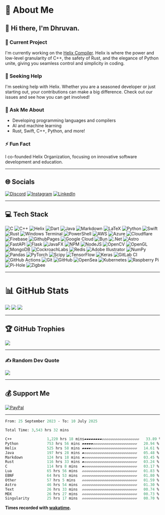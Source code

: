 # 💫 About Me

## 👋 Hi there, I'm Dhruvan.

### 🔭 Current Project
I'm currently working on the [Helix Compiler](https://github.com/kneorain/helix-lang). Helix is where the power and low-level granularity of C++, the safety of Rust, and the elegance of Python unite, giving you seamless control and simplicity in coding.

### 🤝 Seeking Help
I'm seeking help with Helix. Whether you are a seasoned developer or just starting out, your contributions can make a big difference. Check out our issues and see how you can get involved!

### 💬 Ask Me About
- Developing programming languages and compilers
- AI and machine learning
- Rust, Swift, C++, Python, and more!

### ⚡ Fun Fact
I co-founded Helix Organization, focusing on innovative software development and education.

---

## 🌐 Socials

[![Discord](https://img.shields.io/badge/Discord-%237289DA.svg?logo=discord&logoColor=white)](https://discord.gg/.ze7) [![Instagram](https://img.shields.io/badge/Instagram-%23E4405F.svg?logo=Instagram&logoColor=white)](https://instagram.com/dhurvan_kartik) [![LinkedIn](https://img.shields.io/badge/LinkedIn-%230077B5.svg?logo=linkedin&logoColor=white)](https://linkedin.com/in/dhruvan_kartik)

---

## 💻 Tech Stack
![C](https://img.shields.io/badge/c-%2300599C.svg?style=flat&logo=c&logoColor=white) 
![C++](https://img.shields.io/badge/c++-%2300599C.svg?style=flat&logo=c%2B%2B&logoColor=white) 
![Helix](https://img.shields.io/badge/Helix-lang?style=flat&logo=hexo&logoColor=ded1eb&color=6d0ac9&link=https%3A%2F%2Fwww.helix-lang.com%2F)
![Dart](https://img.shields.io/badge/dart-%230175C2.svg?style=flat&logo=dart&logoColor=white) 
![Java](https://img.shields.io/badge/java-%23ED8B00.svg?style=flat&logo=openjdk&logoColor=white) 
![Markdown](https://img.shields.io/badge/markdown-%23000000.svg?style=flat&logo=markdown&logoColor=white) 
![LaTeX](https://img.shields.io/badge/latex-%23008080.svg?style=flat&logo=latex&logoColor=white) 
![Python](https://img.shields.io/badge/python-3670A0?style=flat&logo=python&logoColor=ffdd54) 
![Swift](https://img.shields.io/badge/swift-F54A2A?style=flat&logo=swift&logoColor=white) 
![Rust](https://img.shields.io/badge/rust-%23000000.svg?style=flat&logo=rust&logoColor=white) 
![Windows Terminal](https://img.shields.io/badge/Windows%20Terminal-%234D4D4D.svg?style=flat&logo=windows-terminal&logoColor=white) 
![PowerShell](https://img.shields.io/badge/PowerShell-%235391FE.svg?style=flat&logo=powershell&logoColor=white) 
![AWS](https://img.shields.io/badge/AWS-%23FF9900.svg?style=flat&logo=amazon-aws&logoColor=white) 
![Azure](https://img.shields.io/badge/azure-%230072C6.svg?style=flat&logo=microsoftazure&logoColor=white) 
![Cloudflare](https://img.shields.io/badge/Cloudflare-F38020?style=flat&logo=Cloudflare&logoColor=white) 
![Firebase](https://img.shields.io/badge/firebase-%23039BE5.svg?style=flat&logo=firebase) 
![GithubPages](https://img.shields.io/badge/github%20pages-121013?style=flat&logo=github&logoColor=white) 
![Google Cloud](https://img.shields.io/badge/GoogleCloud-%234285F4.svg?style=flat&logo=google-cloud&logoColor=white) 
![Bun](https://img.shields.io/badge/Bun-%23000000.svg?style=flat&logo=bun&logoColor=white) 
![.Net](https://img.shields.io/badge/.NET-5C2D91?style=flat&logo=.net&logoColor=white) 
![Astro](https://img.shields.io/badge/astro-%232C2052.svg?style=flat&logo=astro&logoColor=white) 
![FastAPI](https://img.shields.io/badge/FastAPI-005571?style=flat&logo=fastapi) 
![Flask](https://img.shields.io/badge/flask-%23000.svg?style=flat&logo=flask&logoColor=white) 
![JavaFX](https://img.shields.io/badge/javafx-%23FF0000.svg?style=flat&logo=javafx&logoColor=white) 
![NPM](https://img.shields.io/badge/NPM-%23CB3837.svg?style=flat&logo=npm&logoColor=white)
![NodeJS](https://img.shields.io/badge/node.js-6DA55F?style=flat&logo=node.js&logoColor=white) 
![OpenCV](https://img.shields.io/badge/opencv-%23white.svg?style=flat&logo=opencv&logoColor=white) 
![OpenGL](https://img.shields.io/badge/OpenGL-%23FFFFFF.svg?style=flat&logo=opengl) 
![MongoDB](https://img.shields.io/badge/MongoDB-%234ea94b.svg?style=flat&logo=mongodb&logoColor=white) 
![CockroachLabs](https://img.shields.io/badge/Cockroach%20Labs-6933FF?style=flat&logo=Cockroach%20Labs&logoColor=white) 
![Redis](https://img.shields.io/badge/redis-%23DD0031.svg?style=flat&logo=redis&logoColor=white) 
![Adobe Illustrator](https://img.shields.io/badge/adobe%20illustrator-%23FF9A00.svg?style=flat&logo=adobe%20illustrator&logoColor=white) 
![NumPy](https://img.shields.io/badge/numpy-%23013243.svg?style=flat&logo=numpy&logoColor=white) 
![Pandas](https://img.shields.io/badge/pandas-%23150458.svg?style=flat&logo=pandas&logoColor=white) 
![PyTorch](https://img.shields.io/badge/PyTorch-%23EE4C2C.svg?style=flat&logo=PyTorch&logoColor=white) 
![Scipy](https://img.shields.io/badge/SciPy-%230C55A5.svg?style=flat&logo=scipy&logoColor=%white) 
![TensorFlow](https://img.shields.io/badge/TensorFlow-%23FF6F00.svg?style=flat&logo=TensorFlow&logoColor=white) 
![Keras](https://img.shields.io/badge/Keras-%23D00000.svg?style=flat&logo=Keras&logoColor=white) 
![GitLab CI](https://img.shields.io/badge/gitlab%20CI-%23181717.svg?style=flat&logo=gitlab&logoColor=white) 
![GitHub Actions](https://img.shields.io/badge/github%20actions-%232671E5.svg?style=flat&logo=githubactions&logoColor=white) 
![Git](https://img.shields.io/badge/git-%23F05033.svg?style=flat&logo=git&logoColor=white) 
![GitHub](https://img.shields.io/badge/github-%23121011.svg?style=flat&logo=github&logoColor=white) 
![OpenSea](https://img.shields.io/badge/OpenSea-%232081E2.svg?style=flat&logo=opensea&logoColor=white) 
![Kubernetes](https://img.shields.io/badge/kubernetes-%23326ce5.svg?style=flat&logo=kubernetes&logoColor=white) 
![Raspberry Pi](https://img.shields.io/badge/-RaspberryPi-C51A4A?style=flat&logo=Raspberry-Pi) 
![Pi-Hole](https://img.shields.io/badge/pihole-%2396060C.svg?style=flat&logo=pi-hole&logoColor=white) 
![Zigbee](https://img.shields.io/badge/zigbee-%23EB0443.svg?style=flat&logo=zigbee&logoColor=white)

---

# 📊 GitHub Stats

![](https://github-readme-stats.vercel.app/api?username=ze7111&theme=dark&hide_border=true&include_all_commits=true&count_private=false)
![](https://github-readme-streak-stats.herokuapp.com/?user=ze7111&theme=dark&hide_border=true)
![](https://github-readme-stats.vercel.app/api/top-langs/?username=ze7111&theme=dark&hide_border=true&include_all_commits=true&count_private=false&layout=compact)

---

## 🏆 GitHub Trophies

![](https://github-profile-trophy.vercel.app/?username=ze7111&theme=radical&no-frame=true&no-bg=false&margin-w=4)

---

### ✍️ Random Dev Quote

![](https://quotes-github-readme.vercel.app/api?type=horizontal&theme=radical)

---

## 💰 Support Me

[![PayPal](https://img.shields.io/badge/PayPal-00457C?style=for-the-badge&logo=paypal&logoColor=white)](https://paypal.me/dhruvan0)

---

<!--START_SECTION:waka-->

```ocaml
From: 25 September 2023 - To: 10 July 2025

Total Time: 3,543 hrs 32 mins

C++                1,220 hrs 18 mins▰▰▰▰▰▰▰▰▱▱▱▱▱▱▱▱▱▱▱▱▱▱▱▱▱   33.89 %
Python             753 hrs 56 mins ▰▰▰▰▰▱▱▱▱▱▱▱▱▱▱▱▱▱▱▱▱▱▱▱▱   20.94 %
Helix              525 hrs 58 mins ▰▰▰▰▱▱▱▱▱▱▱▱▱▱▱▱▱▱▱▱▱▱▱▱▱   14.61 %
Java               197 hrs 28 mins ▰▱▱▱▱▱▱▱▱▱▱▱▱▱▱▱▱▱▱▱▱▱▱▱▱   05.48 %
Markdown           124 hrs 18 mins ▰▱▱▱▱▱▱▱▱▱▱▱▱▱▱▱▱▱▱▱▱▱▱▱▱   03.45 %
Rust               116 hrs 33 mins ▰▱▱▱▱▱▱▱▱▱▱▱▱▱▱▱▱▱▱▱▱▱▱▱▱   03.24 %
C                  114 hrs 8 mins  ▰▱▱▱▱▱▱▱▱▱▱▱▱▱▱▱▱▱▱▱▱▱▱▱▱   03.17 %
Lua                65 hrs 56 mins  ▱▱▱▱▱▱▱▱▱▱▱▱▱▱▱▱▱▱▱▱▱▱▱▱▱   01.83 %
EBNF               64 hrs 53 mins  ▱▱▱▱▱▱▱▱▱▱▱▱▱▱▱▱▱▱▱▱▱▱▱▱▱   01.80 %
Other              57 hrs 5 mins   ▱▱▱▱▱▱▱▱▱▱▱▱▱▱▱▱▱▱▱▱▱▱▱▱▱   01.59 %
Astro              46 hrs 54 mins  ▱▱▱▱▱▱▱▱▱▱▱▱▱▱▱▱▱▱▱▱▱▱▱▱▱   01.30 %
Text               26 hrs 33 mins  ▱▱▱▱▱▱▱▱▱▱▱▱▱▱▱▱▱▱▱▱▱▱▱▱▱   00.74 %
MDX                26 hrs 27 mins  ▱▱▱▱▱▱▱▱▱▱▱▱▱▱▱▱▱▱▱▱▱▱▱▱▱   00.73 %
Singularity        25 hrs 17 mins  ▱▱▱▱▱▱▱▱▱▱▱▱▱▱▱▱▱▱▱▱▱▱▱▱▱   00.70 %
```

<!--END_SECTION:waka-->
**Times recorded with [wakatime](wakatime.com).**
